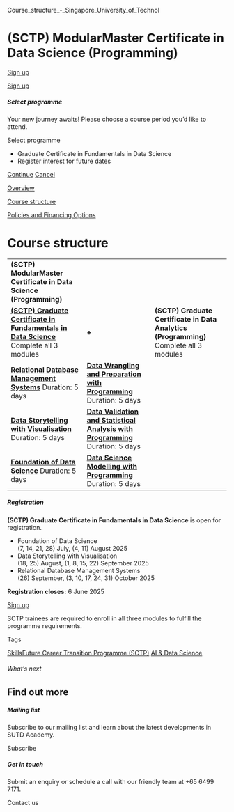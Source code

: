 Course_structure_-_Singapore_University_of_Technol



(SCTP) ModularMaster Certificate in Data Science (Programming)
==============================================================

[Sign up](#popup-masthead)

[Sign up](#popup-masthead)

##### Select programme

Your new journey awaits! Please choose a course period you’d like to attend.

Select programme

* Graduate Certificate in Fundamentals in Data Science​
* Register interest for future dates

[Continue](#)
[Cancel](#)

[Overview](/course/sctp-mm-datascience/#tabs)

[Course structure](/course/sctp-mm-datascience/course-structure/#tabs)

[Policies and Financing Options](/course/sctp-mm-datascience/policies-and-financing-options/#tabs)

Course structure
================

|  |  |  |
| --- | --- | --- |
| **(SCTP) ModularMaster Certificate in Data Science (Programming)** | | |
| [**(SCTP) Graduate Certificate in Fundamentals in Data Science​**](/course/sctp-gradcert-in-fundamentals-in-data-science/)  Complete all 3 modules | **+** | **(SCTP) Graduate Certificate in Data Analytics (Programming)​**  Complete all 3 modules |
| [**Relational Database Management Systems**](/repo/course/relational-database-management-systems-rdbms/)  Duration: 5 days | **[Data Wrangling and Preparation with Programming](/repo/course/data-wrangling-and-preparation-with-programming/)**  Duration: 5 days |
| **[Data Storytelling with Visualisation](https://www.sutd.edu.sg/repo/course/data-storytelling-with-visualisation/)**  Duration: 5 days | **[Data Validation and Statistical Analysis with Programming](/repo/course/data-validation-and-statistical-analysis-with-programming/)**  Duration: 5 days |
| **[Foundation of Data Science](/course/foundation-of-data-science/)**  Duration: 5 days | **[Data Science Modelling with Programming](https://www.sutd.edu.sg/repo/course/data-science-modelling-with-programming/)**  Duration: 5 days |

##### **Registration**

**(SCTP) Graduate Certificate in Fundamentals in Data Science**​ is open for registration.

* Foundation of Data Science  
  (7, 14, 21, 28) July, (4, 11) August 2025
* Data Storytelling with Visualisation  
  (18, 25) August, (1, 8, 15, 22) September 2025
* Relational Database Management Systems  
  (26) September, (3, 10, 17, 24, 31) October 2025

**Registration closes:** 6 June 2025

[Sign up](https://forms.office.com/r/JxwUfEqptw)

SCTP trainees are required to enroll in all three modules to fulfill the programme requirements.

Tags

[SkillsFuture Career Transition Programme (SCTP)](/admissions/academy/courses-and-modules/?academy-type-course=794)
[AI & Data Science](/admissions/academy/courses-and-modules/?discipline=782)

###### What’s next

Find out more
-------------

##### Mailing list

Subscribe to our mailing list and learn about the latest developments in SUTD Academy.

Subscribe

##### Get in touch

Submit an enquiry or schedule a call with our friendly team at +65 6499 7171.

Contact us

